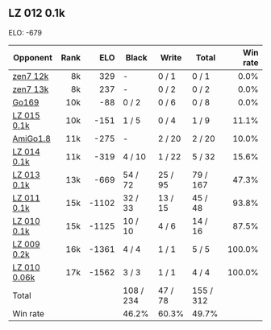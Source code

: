 ## LZ 012 0.1k ##

ELO: -679

Opponent | Rank | ELO | Black | Write | Total | Win rate
---------|-----:|----:|-------|-------|-------|-------:
[zen7 12k](zen7%2012k.md) | 8k | 329 | - | 0 / 1 | 0 / 1 | 0.0%
[zen7 13k](zen7%2013k.md) | 8k | 237 | - | 0 / 2 | 0 / 2 | 0.0%
[Go169](Go169.md) | 10k | -88 | 0 / 2 | 0 / 6 | 0 / 8 | 0.0%
[LZ 015 0.1k](LZ%20015%200.1k.md) | 10k | -151 | 1 / 5 | 0 / 4 | 1 / 9 | 11.1%
[AmiGo1.8](AmiGo1.8.md) | 11k | -275 | - | 2 / 20 | 2 / 20 | 10.0%
[LZ 014 0.1k](LZ%20014%200.1k.md) | 11k | -319 | 4 / 10 | 1 / 22 | 5 / 32 | 15.6%
[LZ 013 0.1k](LZ%20013%200.1k.md) | 13k | -669 | 54 / 72 | 25 / 95 | 79 / 167 | 47.3%
[LZ 011 0.1k](LZ%20011%200.1k.md) | 15k | -1102 | 32 / 33 | 13 / 15 | 45 / 48 | 93.8%
[LZ 010 0.1k](LZ%20010%200.1k.md) | 15k | -1125 | 10 / 10 | 4 / 6 | 14 / 16 | 87.5%
[LZ 009 0.2k](LZ%20009%200.2k.md) | 16k | -1361 | 4 / 4 | 1 / 1 | 5 / 5 | 100.0%
[LZ 010 0.06k](LZ%20010%200.06k.md) | 17k | -1562 | 3 / 3 | 1 / 1 | 4 / 4 | 100.0%
Total | | | 108 / 234 | 47 / 78 | 155 / 312 | 
Win rate| | | 46.2% | 60.3% | 49.7% | 
